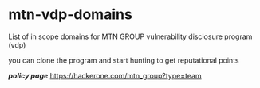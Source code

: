 # mtn-vdp-domains
List of in scope domains for MTN GROUP vulnerability disclosure program (vdp)

you can clone the program and start hunting to get reputational points 

***policy page*** https://hackerone.com/mtn_group?type=team
